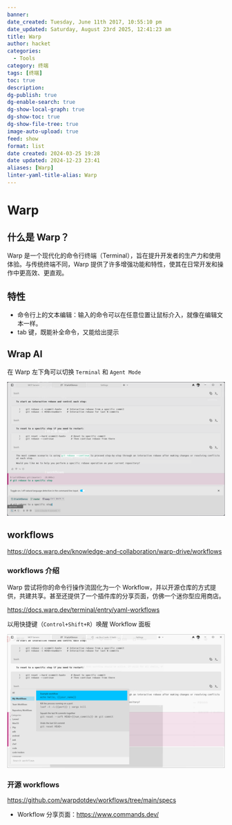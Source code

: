 ```yaml
---
banner:
date_created: Tuesday, June 11th 2017, 10:55:10 pm
date_updated: Saturday, August 23rd 2025, 12:41:23 am
title: Warp
author: hacket
categories:
  - Tools
category: 终端
tags: [终端]
toc: true
description:
dg-publish: true
dg-enable-search: true
dg-show-local-graph: true
dg-show-toc: true
dg-show-file-tree: true
image-auto-upload: true
feed: show
format: list
date created: 2024-03-25 19:28
date updated: 2024-12-23 23:41
aliases: [Warp]
linter-yaml-title-alias: Warp
---
```


# Warp

## 什么是 Warp？

Warp 是一个现代化的命令行终端（Terminal），旨在提升开发者的生产力和使用体验。与传统终端不同，Warp 提供了许多增强功能和特性，使其在日常开发和操作中更高效、更直观。

## 特性

- 命令行上的文本编辑：输入的命令可以在任意位置让鼠标介入，就像在编辑文本一样。
- tab 键，既能补全命令，又能给出提示

## Wrap AI

在 Warp 左下角可以切换 `Terminal` 和 `Agent Mode`

![image.png](https://raw.githubusercontent.com/hacket/ObsidianOSS/master/obsidian/20250727010232537.png)

## workflows

<https://docs.warp.dev/knowledge-and-collaboration/warp-drive/workflows>

### workflows 介绍

Warp 尝试将你的命令行操作流固化为一个 Workflow，并以开源仓库的方式提供，共建共享。甚至还提供了一个插件库的分享页面，仿佛一个迷你型应用商店。

<https://docs.warp.dev/terminal/entry/yaml-workflows>

以用快捷键（`Control+Shift+R`）唤醒 Workflow 面板

![image.png](https://raw.githubusercontent.com/hacket/ObsidianOSS/master/obsidian/20250727011609152.png)

### 开源 workflows

<https://github.com/warpdotdev/workflows/tree/main/specs>

- Workflow 分享页面：<https://www.commands.dev/>
